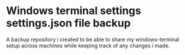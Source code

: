 # Windows terminal settings settings.json file backup

A backup repository i created to be able to share my windows-terminal setup across machines while keeping track of any changes i made.
